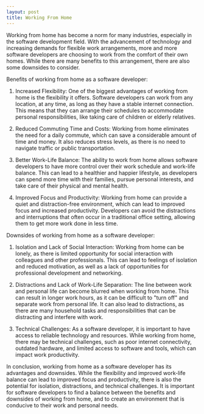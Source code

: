 ```yaml
---
layout: post
title: Working From Home
---
```



Working from home has become a norm for many industries, especially in the software development field. With the advancement of technology and increasing demands for flexible work arrangements, more and more software developers are choosing to work from the comfort of their own homes. While there are many benefits to this arrangement, there are also some downsides to consider.

Benefits of working from home as a software developer:

1.  Increased Flexibility: One of the biggest advantages of working from home is the flexibility it offers. Software developers can work from any location, at any time, as long as they have a stable internet connection. This means that they can arrange their schedules to accommodate personal responsibilities, like taking care of children or elderly relatives.
    
2.  Reduced Commuting Time and Costs: Working from home eliminates the need for a daily commute, which can save a considerable amount of time and money. It also reduces stress levels, as there is no need to navigate traffic or public transportation.
    
3.  Better Work-Life Balance: The ability to work from home allows software developers to have more control over their work schedule and work-life balance. This can lead to a healthier and happier lifestyle, as developers can spend more time with their families, pursue personal interests, and take care of their physical and mental health.
    
4.  Improved Focus and Productivity: Working from home can provide a quiet and distraction-free environment, which can lead to improved focus and increased productivity. Developers can avoid the distractions and interruptions that often occur in a traditional office setting, allowing them to get more work done in less time.
    

Downsides of working from home as a software developer:

1.  Isolation and Lack of Social Interaction: Working from home can be lonely, as there is limited opportunity for social interaction with colleagues and other professionals. This can lead to feelings of isolation and reduced motivation, as well as a lack of opportunities for professional development and networking.
    
2.  Distractions and Lack of Work-Life Separation: The line between work and personal life can become blurred when working from home. This can result in longer work hours, as it can be difficult to "turn off" and separate work from personal life. It can also lead to distractions, as there are many household tasks and responsibilities that can be distracting and interfere with work.
    
3.  Technical Challenges: As a software developer, it is important to have access to reliable technology and resources. While working from home, there may be technical challenges, such as poor internet connectivity, outdated hardware, and limited access to software and tools, which can impact work productivity.
    

In conclusion, working from home as a software developer has its advantages and downsides. While the flexibility and improved work-life balance can lead to improved focus and productivity, there is also the potential for isolation, distractions, and technical challenges. It is important for software developers to find a balance between the benefits and downsides of working from home, and to create an environment that is conducive to their work and personal needs.


